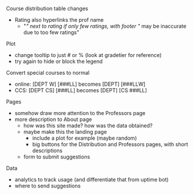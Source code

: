 Course distribution table changes
<!-- - table on left, options on right
    - equal vertical padding
- options: Deviation, Student Count, Rating
    - all 3 are off by default -->
- Rating also hyperlinks the prof name
    - "*" next to rating if only few ratings, with footer "* may be inaccurate due to too few ratings"

Plot
- change tooltip to just # or % (look at gradetier for reference)
- try again to hide or block the legend

Convert special courses to normal
- online: [DEPT W] [###LL] becomes [DEPT] [###LLW]
- CCS: [DEPT CS] [###LL] becomes [DEPT] [CS ###LL]

Pages
- somehow draw more attention to the Professors page
- more description to About page
    - how was this site made? how was the data obtained?
    - maybe make this the landing page
        - include a plot for example (maybe random)
        - big buttons for the Distribution and Professors pages, with short descriptions
    - form to submit suggestions

Data
- analytics to track usage (and differentiate that from uptime bot)
- where to send suggestions